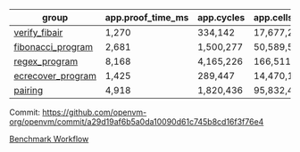 | group | app.proof_time_ms | app.cycles | app.cells_used | leaf.proof_time_ms | leaf.cycles | leaf.cells_used |
| -- | -- | -- | -- | -- | -- | -- |
| [verify_fibair](https://github.com/openvm-org/openvm/blob/benchmark-results/benchmarks/verify_fibair-a29d19af6b5a0da10090d61c745b8cd16f3f76e4.md) | 1,270 |  334,142 |  17,677,298 |- | - | - |
| [fibonacci_program](https://github.com/openvm-org/openvm/blob/benchmark-results/benchmarks/fibonacci-a29d19af6b5a0da10090d61c745b8cd16f3f76e4.md) | 2,681 |  1,500,277 |  50,589,503 | 3,773 |  1,263,364 |  70,284,404 |
| [regex_program](https://github.com/openvm-org/openvm/blob/benchmark-results/benchmarks/regex-a29d19af6b5a0da10090d61c745b8cd16f3f76e4.md) | 8,168 |  4,165,226 |  166,511,152 | 14,539 |  3,982,049 |  304,556,318 |
| [ecrecover_program](https://github.com/openvm-org/openvm/blob/benchmark-results/benchmarks/ecrecover-a29d19af6b5a0da10090d61c745b8cd16f3f76e4.md) | 1,425 |  289,447 |  14,470,186 | 12,755 |  2,988,604 |  244,253,254 |
| [pairing](https://github.com/openvm-org/openvm/blob/benchmark-results/benchmarks/pairing-a29d19af6b5a0da10090d61c745b8cd16f3f76e4.md) | 4,918 |  1,820,436 |  95,832,407 | 14,277 |  3,267,386 |  273,856,476 |


Commit: https://github.com/openvm-org/openvm/commit/a29d19af6b5a0da10090d61c745b8cd16f3f76e4

[Benchmark Workflow](https://github.com/openvm-org/openvm/actions/runs/14717925037)
